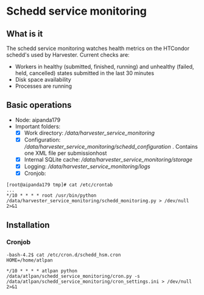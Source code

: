 # Schedd service monitoring

## What is it
The schedd service monitoring watches health metrics on the HTCondor schedd's used by Harvester. Current checks are:
- Workers in healthy (submitted, finished, running) and unhealthy (failed, held, cancelled) states submitted in the last 30 minutes
- Disk space availability
- Processes are running

## Basic operations
- Node: aipanda179
- Important folders:
  - [x] Work directory: */data/harvester_service_monitoring*
  - [x] Configuration: */data/harvester_service_monitoring/schedd_configuration* . Contains one XML file per submissionhost
  - [x] Internal SQLite cache: */data/harvester_service_monitoring/storage*
  - [x] Logging: */data/harvester_service_monitoring/logs*
  - [x] Cronjob: 
```
[root@aipanda179 tmp]# cat /etc/crontab
...
*/10 * * * * root /usr/bin/python /data/harvester_service_monitoring/schedd_monitoring.py > /dev/null 2>&1
```

## Installation

### Cronjob
```
-bash-4.2$ cat /etc/cron.d/schedd_hsm.cron
HOME=/home/atlpan

*/10 * * * * atlpan python /data/atlpan/schedd_service_monitoring/cron.py -s /data/atlpan/schedd_service_monitoring/cron_settings.ini > /dev/null 2>&1
```
